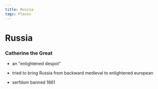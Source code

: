 ```yaml
---
title: Russia
tags: Places
---
```


# Russia


### Catherine the Great
- an "enlightened despot"
- tried to bring Russia from backward medieval to enlightened european



- serfdom banned 1861